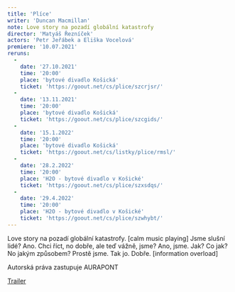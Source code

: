 ```yaml
---
title: 'Plíce'
writer: 'Duncan Macmillan'
note: Love story na pozadí globální katastrofy
director: 'Matyáš Řezníček'
actors: 'Petr Jeřábek a Eliška Vocelová'
premiere: '10.07.2021'
reruns:
  -
    date: '27.10.2021'
    time: '20:00'
    place: 'bytové divadlo Košická'
    ticket: 'https://goout.net/cs/plice/szcrjsr/'
  -
    date: '13.11.2021'
    time: '20:00'
    place: 'bytové divadlo Košická'
    ticket: 'https://goout.net/cs/plice/szcgids/'
  -  
    date: '15.1.2022'
    time: '20:00'
    place: 'bytové divadlo Košická'
    ticket: 'https://goout.net/cs/listky/plice/rmsl/'
  -
    date: '28.2.2022'
    time: '20:00'
    place: 'H2O - bytové divadlo v Košické'
    ticket: 'https://goout.net/cs/plice/szxsdqs/'
  - 
    date: '29.4.2022'
    time: '20:00'
    place: 'H2O - bytové divadlo v Košické'
    ticket: 'https://goout.net/cs/plice/szwhybt/'
---
```

Love story na pozadí globální katastrofy. [calm music playing] Jsme slušní lidé? Ano. Chci říct, no dobře, ale teď vážně, jsme? Ano, jsme. Jak? Co jak? No jakým způsobem? Prostě jsme. Tak jo. Dobře. [information overload]

Autorská práva zastupuje AURAPONT

[Trailer](https://www.youtube.com/watch?v=BIq7L9289kk)

